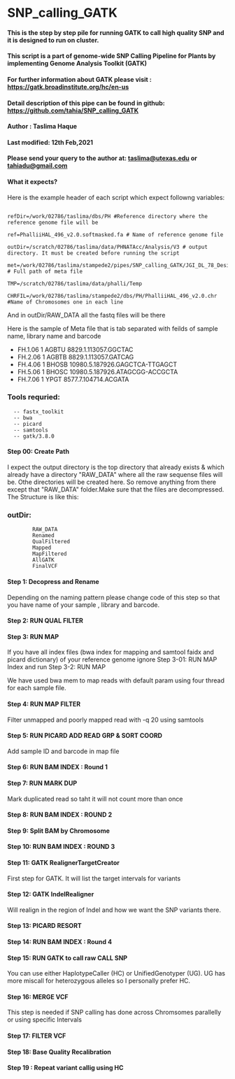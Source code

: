 # SNP_calling_GATK

#### This is the step by step pile for running GATK to call high quality SNP and it is designed to run on cluster.

#### This script is a part of genome-wide SNP Calling Pipeline for Plants by implementing Genome Analysis Toolkit (GATK)    
#### For further information about GATK please visit : https://gatk.broadinstitute.org/hc/en-us                             
#### Detail description of this pipe can be found in github: https://github.com/tahia/SNP_calling_GATK                      
#### Author : Taslima Haque                                                                                                 
#### Last modified: 12th Feb,2021                                                                                           
#### Please send your query to the author at: taslima@utexas.edu or tahiadu@gmail.com                                       




#### What it expects?

Here is the example header of each script which expect followng variables:

```

refDir=/work/02786/taslima/dbs/PH #Reference directory where the reference genome file will be

ref=PhalliiHAL_496_v2.0.softmasked.fa # Name of reference genome file

outDir=/scratch/02786/taslima/data/PHNATAcc/Analysis/V3 # output directory. It must be created before running the script

met=/work/02786/taslima/stampede2/pipes/SNP_calling_GATK/JGI_DL_78_Design.tab # Full path of meta file

TMP=/scratch/02786/taslima/data/phalli/Temp

CHRFIL=/work/02786/taslima/stampede2/dbs/PH/PhalliiHAL_496_v2.0.chr #Name of Chromosomes one in each line

```


And in outDir/RAW_DATA all the fastq files will be there

Here is the sample of Meta file that is tab separated with feilds of sample name, library name and barcode

- FH.1.06 1       AGBTU   8829.1.113057.GGCTAC
- FH.2.06 1       AGBTB   8829.1.113057.GATCAG
- FH.4.06 1       BHOSB   10980.5.187926.GAGCTCA-TTGAGCT
- FH.5.06 1       BHOSC   10980.5.187926.ATAGCGG-ACCGCTA
- FH.7.06 1       YPGT    8577.7.104714.ACGATA

### Tools requried:
      -- fastx_toolkit
      -- bwa
      -- picard
      -- samtools
      -- gatk/3.8.0

#### Step 00: Create Path

I expect the output directory is the top directory that already exists & which already have a directory "RAW_DATA" where all the raw sequense files will be. Othe directories will be created here. So remove anything from there except that "RAW_DATA" folder.Make sure that the files are decompressed. The Structure is like this:

 ### outDir:
 	        RAW_DATA
            Renamed
            QualFiltered
            Mapped
            MapFiltered
            AllGATK
            FinalVCF


#### Step 1: Decopress and Rename

 Depending on the naming pattern please change code of this step so that you have name of your sample , library and barcode.

#### Step 2: RUN QUAL FILTER

#### Step 3: RUN MAP

 If you have all index files (bwa index for mapping and samtool faidx and picard dictionary) of your reference genome ignore Step 3-01: RUN MAP Index and run Step   3-2: RUN MAP

 We have used bwa mem to map reads with default param using four thread for each sample file.

#### Step 4: RUN MAP FILTER

 Filter unmapped and poorly mapped read with -q 20 using samtools

#### Step 5: RUN PICARD ADD READ GRP & SORT COORD

 Add sample ID and barcode in map file

#### Step 6: RUN BAM INDEX : Round 1

#### Step 7: RUN MARK DUP

 Mark duplicated read so taht it will not count more than once

#### Step 8: RUN BAM INDEX : ROUND 2

#### Step 9: Split BAM by Chromosome

#### Step 10: RUN BAM INDEX : ROUND 3

#### Step 11: GATK RealignerTargetCreator

 First step for GATK. It will list the target intervals for variants

#### Step 12: GATK IndelRealigner

 Will realign in the region of Indel and how we want the SNP variants there.

#### Step 13: PICARD RESORT

#### Step 14: RUN BAM INDEX : Round 4

#### Step 15: RUN GATK to call raw CALL SNP

 You can use either HaplotypeCaller (HC) or UnifiedGenotyper (UG). UG has more miscall for heterozygous alleles so I personally prefer HC.

#### Step 16: MERGE VCF

 This step is needed if SNP calling has done across Chromsomes parallelly or using specific Intervals

#### Step 17: FILTER VCF

#### Step 18: Base Quality Recalibration

#### Step 19 : Repeat variant callig using HC
